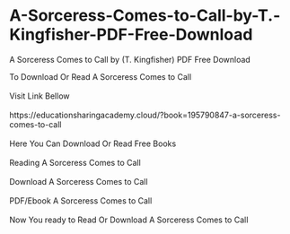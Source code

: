 # A-Sorceress-Comes-to-Call-by-T.-Kingfisher-PDF-Free-Download
A Sorceress Comes to Call by (T. Kingfisher) PDF Free Download
<div>To Download Or Read A Sorceress Comes to Call</div>
<div>&nbsp;</div>
<div>Visit Link Bellow</div>
<div>&nbsp;</div>
<div>https://educationsharingacademy.cloud/?book=195790847-a-sorceress-comes-to-call</div>
<div>&nbsp;</div>
<div>Here You Can Download Or Read Free Books</div>
<div>&nbsp;</div>
<div>Reading A Sorceress Comes to Call</div>
<div>&nbsp;</div>
<div>Download A Sorceress Comes to Call</div>
<div>&nbsp;</div>
<div>PDF/Ebook A Sorceress Comes to Call</div>
<div>&nbsp;</div>
<div>Now You ready to Read Or Download A Sorceress Comes to Call</div>
<div>&nbsp;</div>
